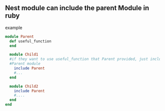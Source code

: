 ## Nest module can include the parent Module in ruby

example

```ruby
module Parent
  def useful_function
  end

  module Child1
  #if they want to use useful_function that Parent provided, just include the
  #Parent module
    include Parent
    #...
  end

  module Child2
    include Parent
    #....
  end
end
```
